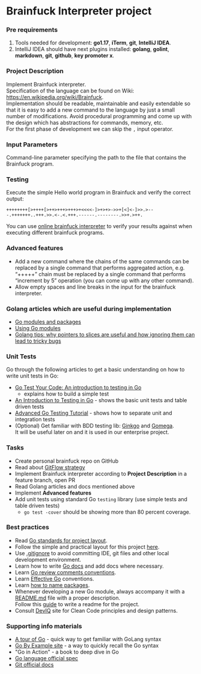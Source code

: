 # Brainfuck Interpreter project

### Pre requirements

1. Tools needed for development: **go1.17**, **iTerm**, **git**, **IntelliJ IDEA**.
2. IntelliJ IDEA should have next plugins installed:
   **golang**, **golint**, **markdown**, **git**, **github**, **key promoter x**.

### Project Description

Implement Brainfuck interpreter.  
Specification of the language can be found on Wiki: https://en.wikipedia.org/wiki/Brainfuck.  
Implementation should be readable, maintainable and easily extendable so that it is easy to add a new command to the language by
just a small number of modifications. Avoid procedural programming and come up with the design which has abstractions for
commands, memory, etc.  
For the first phase of development we can skip the `,` input operator.

### Input Parameters

Command-line parameter specifying the path to the file that contains the Brainfuck program.

### Testing

Execute the simple Hello world program in Brainfuck and verify the correct output:

    ++++++++[>++++[>++>+++>+++>+<<<<-]>+>+>->>+[<]<-]>>.>---.+++++++..+++.>>.<-.<.+++.------.--------.>>+.>++.

You can use [online brainfuck interpreter](https://www.dcode.fr/brainfuck-language) to verify your results against when executing
different brainfuck programs.

### Advanced features

* Add a new command where the chains of the same commands can be replaced by a single command that performs aggregated action,
  e.g. “+++++” chain must be replaced by a single command that performs “increment by 5” operation
  (you can come up with any other command).
* Allow empty spaces and line breaks in the input for the brainfuck interpreter.

### Golang articles which are useful during implementation

* [Go modules and packages](https://levelup.gitconnected.com/using-modules-and-packages-in-go-36a418960556)
* [Using Go modules](https://go.dev/blog/using-go-modules)
* [Golang tips: why pointers to slices are useful and how ignoring them can lead to tricky bugs](https://medium.com/swlh/golang-tips-why-pointers-to-slices-are-useful-and-how-ignoring-them-can-lead-to-tricky-bugs-cac90f72e77b)

### Unit Tests

Go through the following articles to get a basic understanding on how to write unit tests in Go:

* [Go Test Your Code: An introduction to testing in Go](https://medium.com/rate-engineering/go-test-your-code-an-introduction-to-effective-testing-in-go-6e4f66f2c259)
  - explains how to build a simple test
* [An Introduction to Testing in Go](https://tutorialedge.net/golang/intro-testing-in-go/) - shows the basic unit tests and table
  driven tests
* [Advanced Go Testing Tutorial](https://tutorialedge.net/golang/advanced-go-testing-tutorial/) - shows how to separate unit and
  integration tests
* (Optional) Get familiar with BDD testing lib: [Ginkgo](https://onsi.github.io/ginkgo/)
  and [Gomega](https://onsi.github.io/gomega/).  
  It will be useful later on and it is used in our enterprise project.

### Tasks

* Create personal brainfuck repo on GitHub
* Read about [GitFlow strategy](https://www.gitkraken.com/learn/git/best-practices/git-branch-strategy)
* Implement Brainfuck interpreter according to **Project Description** in a feature branch, open PR
* Read Golang articles and docs mentioned above
* Implement **Advanced features**
* Add unit tests using standard Go `testing` library (use simple tests and table driven tests)
  * `go test -cover` should be showing more than 80 percent coverage.

### Best practices

* Read [Go standards for project layout](https://github.com/golang-standards/project-layout).
* Follow the simple and practical layout for this
  project [here](https://eli.thegreenplace.net/2019/simple-go-project-layout-with-modules/).
* Use [.gitignore](https://git-scm.com/docs/gitignore) to avoid committing IDE, git files and other local development environment.
* Learn how to write [Go docs](https://go.dev/blog/godoc) and add docs where necessary.
* Learn [Go review comments conventions](https://gist.github.com/adamveld12/c0d9f0d5f0e1fba1e551#go-code-review-comments).
* Learn [Effective Go](https://go.dev/doc/effective_go) conventions.
* Learn [how to name packages](https://go.dev/blog/package-names).
* Whenever developing a new Go module, always accompany it with a [README.md](https://www.makeareadme.com/) file with a proper
  description.  
  Follow this [guide](https://www.freecodecamp.org/news/how-to-write-a-good-readme-file/) to write a readme for the project.
* Consult [DevIQ](https://deviq.com/) site for Clean Code principles and design patterns.

### Supporting info materials

* [A tour of Go](https://go.dev/tour/) - quick way to get familiar with GoLang syntax
* [Go By Example site](https://gobyexample.com/) - a way to quickly recall the Go syntax
* "Go in Action" - a book to deep dive in Go
* [Go language official spec](https://go.dev/doc/)
* [Git official docs](https://git-scm.com/doc)